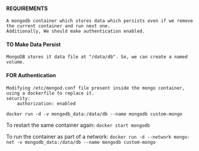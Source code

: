 #### REQUIREMENTS

    A mongodb container which stores data which persists even if we remove the current container and run next one.
    Additionally, We should make authentication enabled.

#### TO Make Data Persist

    MongoDB stores it data file at "/data/db". So, we can create a named volume.

#### FOR Authentication

    Modifying /etc/mongod.conf file present inside the mongo container, using a dockerfile to replace it.
    security:
        authorization: enabled


`docker run -d -v mongodb_data:/data/db --name mongodb custom-mongo`

To restart the same container again: `docker start mongodb`

To run the container as part of a network: `docker run -d --network mongo-net -v mongodb_data:/data/db --name mongodb custom-mongo`